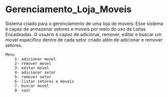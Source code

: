 # Gerenciamento_Loja_Moveis
Sistema criado para o gerenciamento de uma loja de moveis: 
    Esse sistema é capaz de armazenar setores e moveis por meio do uso de Listas Encadeadas. O usuario é capaz de adicionar, remover, editar e buscar um movel especifico dentro de cada setor criado além de adicionar e remover setores.

    Menu 
        1- adicionar movel
        2- remover movel
        3- editar movel
        4- adicionar setor
        5- remover setor
        6- listar setores e moveis
        7- buscar movel
        8- sair
